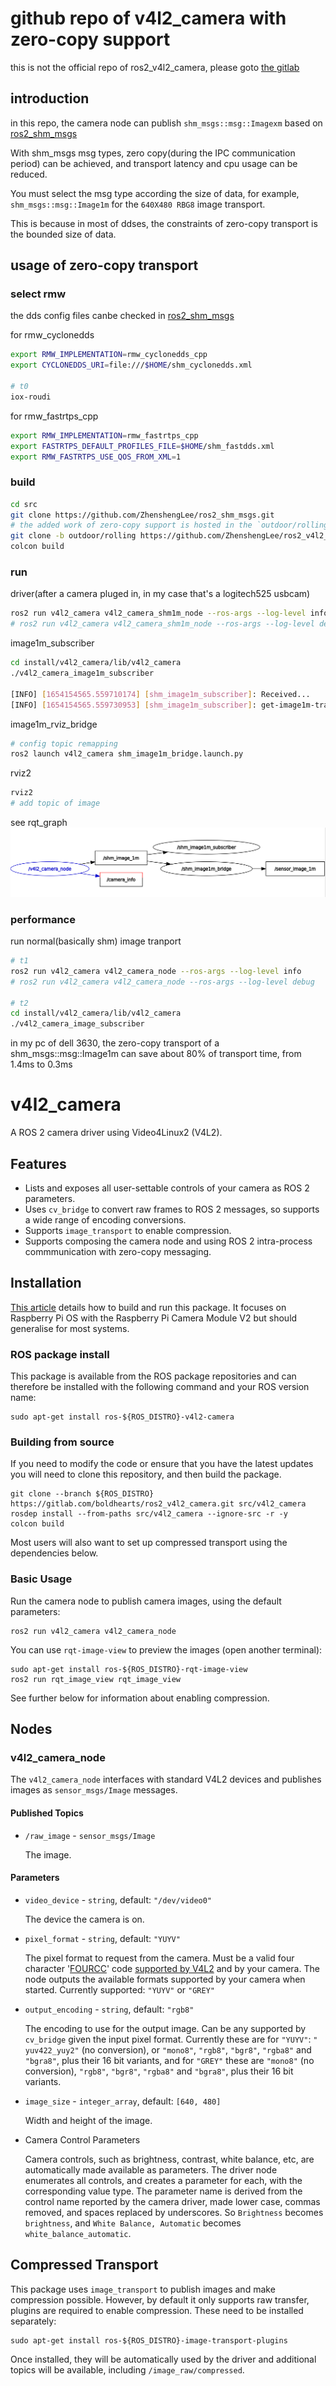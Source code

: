 # github repo of v4l2_camera with zero-copy support

this is not the official repo of ros2_v4l2_camera, please goto [the gitlab](https://gitlab.com/boldhearts/ros2_v4l2_camera)

## introduction

in this repo, the camera node can publish `shm_msgs::msg::Imagexm` based on [ros2_shm_msgs](https://github.com/ZhenshengLee/ros2_shm_msgs)

With shm_msgs msg types, zero copy(during the IPC communication period) can be achieved, and transport latency and cpu usage can be reduced.

You must select the msg type according the size of data, for example, `shm_msgs::msg::Image1m` for the `640X480 RBG8` image transport.

This is because in most of ddses, the constraints of zero-copy transport is the bounded size of data.

## usage of zero-copy transport

### select rmw

the dds config files canbe checked in [ros2_shm_msgs](https://github.com/ZhenshengLee/ros2_shm_msgs)

for rmw_cyclonedds

```sh
export RMW_IMPLEMENTATION=rmw_cyclonedds_cpp
export CYCLONEDDS_URI=file:///$HOME/shm_cyclonedds.xml

# t0
iox-roudi
```

for rmw_fastrtps_cpp

```sh
export RMW_IMPLEMENTATION=rmw_fastrtps_cpp
export FASTRTPS_DEFAULT_PROFILES_FILE=$HOME/shm_fastdds.xml
export RMW_FASTRTPS_USE_QOS_FROM_XML=1
```

### build

```sh
cd src
git clone https://github.com/ZhenshengLee/ros2_shm_msgs.git
# the added work of zero-copy support is hosted in the `outdoor/rolling` branch.
git clone -b outdoor/rolling https://github.com/ZhenshengLee/ros2_v4l2_camera.git
colcon build
```

### run

driver(after a camera pluged in, in my case that's a logitech525 usbcam)

```sh
ros2 run v4l2_camera v4l2_camera_shm1m_node --ros-args --log-level info
# ros2 run v4l2_camera v4l2_camera_shm1m_node --ros-args --log-level debug
```

image1m_subscriber

```sh
cd install/v4l2_camera/lib/v4l2_camera
./v4l2_camera_image1m_subscriber

[INFO] [1654154565.559710174] [shm_image1m_subscriber]: Received...
[INFO] [1654154565.559730953] [shm_image1m_subscriber]: get-image1m-transport-time: 0.253
```

image1m_rviz_bridge

```sh
# config topic remapping
ros2 launch v4l2_camera shm_image1m_bridge.launch.py
```

rviz2

```sh
rviz2
# add topic of image
```

see rqt_graph ![rqt_graph](./doc/image/rqt_graph.png)

### performance

run normal(basically shm) image tranport

```sh
# t1
ros2 run v4l2_camera v4l2_camera_node --ros-args --log-level info
# ros2 run v4l2_camera v4l2_camera_node --ros-args --log-level debug

# t2
cd install/v4l2_camera/lib/v4l2_camera
./v4l2_camera_image_subscriber
```

in my pc of dell 3630, the zero-copy transport of a shm_msgs::msg::Image1m can save about 80% of transport time, from 1.4ms to 0.3ms

# v4l2_camera

A ROS 2 camera driver using Video4Linux2 (V4L2).

## Features

* Lists and exposes all user-settable controls of your camera as ROS 2
  parameters.
* Uses `cv_bridge` to convert raw frames to ROS 2 messages, so
  supports a wide range of encoding conversions.
* Supports `image_transport` to enable compression.
* Supports composing the camera node and using ROS 2 intra-process
  commmunication with zero-copy messaging.

## Installation
[This article](https://medium.com/swlh/raspberry-pi-ros-2-camera-eef8f8b94304)
details how to build and run this package. It focuses on Raspberry Pi
OS with the Raspberry Pi Camera Module V2 but should generalise for
most systems.

### ROS package install
This package is available from the ROS package repositories and can
therefore be installed with the following command and your ROS version
name:

```shell
sudo apt-get install ros-${ROS_DISTRO}-v4l2-camera
```

### Building from source
If you need to modify the code or ensure that you have the latest
updates you will need to clone this repository, and then build the
package.

```shell
git clone --branch ${ROS_DISTRO} https://gitlab.com/boldhearts/ros2_v4l2_camera.git src/v4l2_camera
rosdep install --from-paths src/v4l2_camera --ignore-src -r -y
colcon build
```

Most users will also want to set up compressed transport using the
dependencies below.

### Basic Usage
Run the camera node to publish camera images, using the default
parameters:

```shell
ros2 run v4l2_camera v4l2_camera_node
```

You can use `rqt-image-view` to preview the images (open another terminal):

```shell
sudo apt-get install ros-${ROS_DISTRO}-rqt-image-view
ros2 run rqt_image_view rqt_image_view
```

See further below for information about enabling compression.

## Nodes

### v4l2_camera_node

The `v4l2_camera_node` interfaces with standard V4L2 devices and
publishes images as `sensor_msgs/Image` messages.

#### Published Topics

* `/raw_image` - `sensor_msgs/Image`

    The image.

#### Parameters

* `video_device` - `string`, default: `"/dev/video0"`

    The device the camera is on.

* `pixel_format` - `string`, default: `"YUYV"`

    The pixel format to request from the camera. Must be a valid four
    character '[FOURCC](http://fourcc.org/)' code [supported by
    V4L2](https://linuxtv.org/downloads/v4l-dvb-apis/uapi/v4l/videodev.html)
    and by your camera. The node outputs the available formats
    supported by your camera when started.
    Currently supported: `"YUYV"` or `"GREY"`

* `output_encoding` - `string`, default: `"rgb8"`

    The encoding to use for the output image. Can be any supported by
    `cv_bridge` given the input pixel format. Currently these are for
    `"YUYV"`: `" yuv422_yuy2"` (no conversion), or `"mono8"`, `"rgb8"`,
    `"bgr8"`, `"rgba8"` and `"bgra8"`, plus their 16 bit variants, and for
    `"GREY"` these are `"mono8"` (no conversion), `"rgb8"`,
    `"bgr8"`, `"rgba8"` and `"bgra8"`, plus their 16 bit variants.

* `image_size` - `integer_array`, default: `[640, 480]`

    Width and height of the image.

* Camera Control Parameters

    Camera controls, such as brightness, contrast, white balance, etc,
    are automatically made available as parameters. The driver node
    enumerates all controls, and creates a parameter for each, with
    the corresponding value type. The parameter name is derived from
    the control name reported by the camera driver, made lower case,
    commas removed, and spaces replaced by underscores. So
    `Brightness` becomes `brightness`, and `White Balance, Automatic`
    becomes `white_balance_automatic`.

## Compressed Transport

This package uses `image_transport` to publish images and make
compression possible. However, by default it only supports raw
transfer, plugins are required to enable compression. These need to be
installed separately:

```shell
sudo apt-get install ros-${ROS_DISTRO}-image-transport-plugins
```

Once installed, they will be automatically used by the driver and
additional topics will be available, including
`/image_raw/compressed`.
